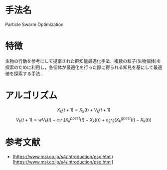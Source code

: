 # 手法名
  Particle Swarm Optimization
# 特徴
  生物の行動を参考にして提案された群知能最適化手法．複数の粒子(生物個体)を探索のために利用し，各個体が最適化を行った際に得られる知見を基にして最適値を探索する手法．
# アルゴリズム
  $$X_k(t+1) = X_k(t) + V_k(t+1) $$
  $$V_k(t+1) = wV_k(t) + c_1r_1 \left( X_k^{pbest}(t) - X_k(t) \right) + c_2r_2 \left( X_k^{gbest}(t) - X_k(t) \right) $$
# 参考文献
- (https://www.msi.co.jp/s4/introduction/pso.html)[https://www.msi.co.jp/s4/introduction/pso.html]
  
